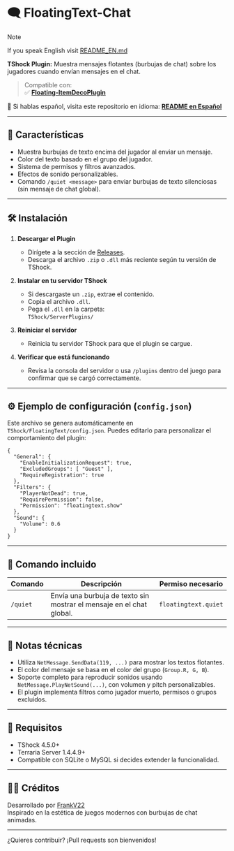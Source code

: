 
# 🗨️ FloatingText-Chat

> [!NOTE]
> If you speak English visit [README_EN.md](./README_ENGLISH.mc)

**TShock Plugin:** Muestra mensajes flotantes (burbujas de chat) sobre los jugadores cuando envían mensajes en el chat.

> Compatible con:  
> ✅ **[Floating-ItemDecoPlugin](https://github.com/itsFrankV22/ItemsDeco-Plugin)**

📄 Si hablas español, visita este repositorio en idioma: **[README en Español](https://github.com/itsFrankV22/FloatingText-Chat/blob/main/README_SPANISH.md)**

---

## 🚀 Características

- Muestra burbujas de texto encima del jugador al enviar un mensaje.
- Color del texto basado en el grupo del jugador.
- Sistema de permisos y filtros avanzados.
- Efectos de sonido personalizables.
- Comando `/quiet <message>` para enviar burbujas de texto silenciosas (sin mensaje de chat global).

---

## 🛠️ Instalación

1. **Descargar el Plugin**
   - Dirígete a la sección de [Releases](https://github.com/itsFrankV22/FloatingText-Chat/releases/).
   - Descarga el archivo `.zip` o `.dll` más reciente según tu versión de TShock.

2. **Instalar en tu servidor TShock**
   - Si descargaste un `.zip`, extrae el contenido.
   - Copia el archivo `.dll`.
   - Pega el `.dll` en la carpeta:  
     `TShock/ServerPlugins/`

3. **Reiniciar el servidor**
   - Reinicia tu servidor TShock para que el plugin se cargue.

4. **Verificar que está funcionando**
   - Revisa la consola del servidor o usa `/plugins` dentro del juego para confirmar que se cargó correctamente.

---

## ⚙️ Ejemplo de configuración (`config.json`)

Este archivo se genera automáticamente en `TShock/FloatingText/config.json`. Puedes editarlo para personalizar el comportamiento del plugin:

```jsonc
{
  "General": {
    "EnableInitializationRequest": true,
    "ExcludedGroups": [ "Guest" ],
    "RequireRegistration": true
  },
  "Filters": {
    "PlayerNotDead": true,
    "RequirePermission": false,
    "Permission": "floatingtext.show"
  },
  "Sound": {
    "Volume": 0.6
  }
}
```

---

## 🧪 Comando incluido

| Comando | Descripción | Permiso necesario |
|--------|-------------|-------------------|
| `/quiet` | Envía una burbuja de texto sin mostrar el mensaje en el chat global. | `floatingtext.quiet` |

---

## 🧠 Notas técnicas

- Utiliza `NetMessage.SendData(119, ...)` para mostrar los textos flotantes.
- El color del mensaje se basa en el color del grupo (`Group.R, G, B`).
- Soporte completo para reproducir sonidos usando `NetMessage.PlayNetSound(...)`, con volumen y pitch personalizables.
- El plugin implementa filtros como jugador muerto, permisos o grupos excluidos.

---

## 🧰 Requisitos

- TShock 4.5.0+  
- Terraria Server 1.4.4.9+  
- Compatible con SQLite o MySQL si decides extender la funcionalidad.

---

## 🧑‍💻 Créditos

Desarrollado por [FrankV22](https://github.com/itsFrankV22)  
Inspirado en la estética de juegos modernos con burbujas de chat animadas.

---

¿Quieres contribuir? ¡Pull requests son bienvenidos!
